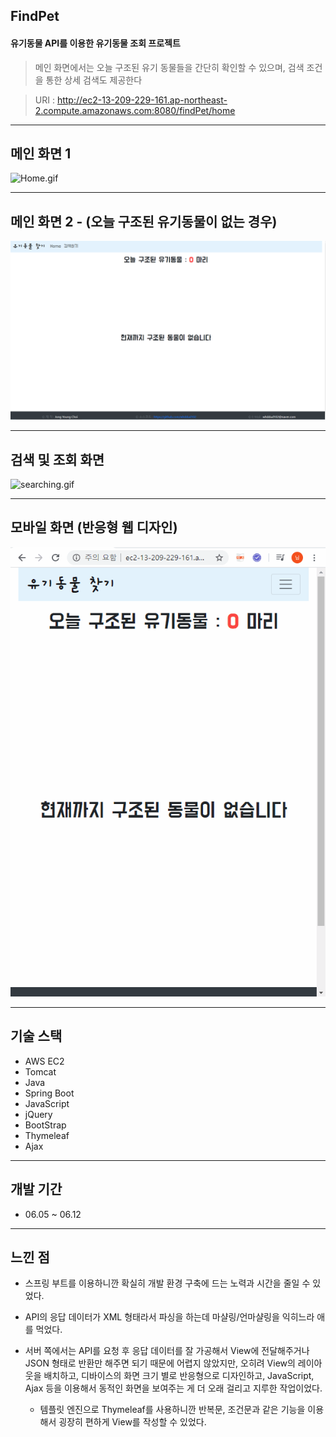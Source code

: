 ## FindPet

#### 유기동물 API를 이용한 유기동물 조회 프로젝트

> 메인 화면에서는 오늘 구조된 유기 동물들을 간단히 확인할 수 있으며, 검색 조건을 통한 상세 검색도 제공한다

> URI : http://ec2-13-209-229-161.ap-northeast-2.compute.amazonaws.com:8080/findPet/home

---
## 메인 화면 1 
![Home.gif](/images/Home.gif)


--- 
## 메인 화면 2 - (오늘 구조된 유기동물이 없는 경우)
![noData.PNG](/images/noData.PNG)



---
## 검색 및 조회 화면
![searching.gif](/images/searching.gif)



---
## 모바일 화면 (반응형 웹 디자인)
![mobile.gif](/images/mobile.gif)



---
## 기술 스택
- AWS EC2
- Tomcat
- Java
- Spring Boot
- JavaScript
- jQuery
- BootStrap
- Thymeleaf
- Ajax

---
## 개발 기간
- 06.05 ~ 06.12

---
## 느낀 점
- 스프링 부트를 이용하니깐 확실히 개발 환경 구축에 드는 노력과 시간을 줄일 수 있었다.

- API의 응답 데이터가 XML 형태라서 파싱을 하는데 마샬링/언마샬링을 익히느라 애를 먹었다.

- 서버 쪽에서는 API를 요청 후 응답 데이터를 잘 가공해서 View에 전달해주거나 JSON 형태로 반환만 해주면 되기 때문에 어렵지 않았지만,
  오히려 View의 레이아웃을 배치하고, 디바이스의 화면 크기 별로 반응형으로 디자인하고, JavaScript, Ajax 등을 이용해서 동적인 화면을 보여주는 게
  더 오래 걸리고 지루한 작업이었다.
  
  - 템플릿 엔진으로 Thymeleaf를 사용하니깐 반복문, 조건문과 같은 기능을 이용해서 굉장히 편하게 View를 작성할 수 있었다.



